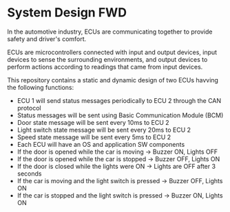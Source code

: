 # System Design FWD
In the automotive industry, ECUs are communicating together to provide safety and driver's comfort.

ECUs are microcontrollers connected with input and output devices, input devices to sense the surrounding environments, and output devices to perform actions according to readings that came from input devices.

This repository contains a static and dynamic design of two ECUs havving the following functions:
- ECU 1 will send status messages periodically to ECU 2 through the CAN protocol
- Status messages will be sent using Basic Communication Module (BCM)
- Door state message will be sent every 10ms to ECU 2
- Light switch state message will be sent every 20ms to ECU 2
- Speed state message will be sent every 5ms to ECU 2
- Each ECU will have an OS and application SW components
- If the door is opened while the car is moving → Buzzer ON, Lights OFF
- If the door is opened while the car is stopped → Buzzer OFF, Lights ON
- If the door is closed while the lights were ON → Lights are OFF after 3 seconds
- If the car is moving and the light switch is pressed → Buzzer OFF, Lights ON
- If the car is stopped and the light switch is pressed → Buzzer ON, Lights ON
